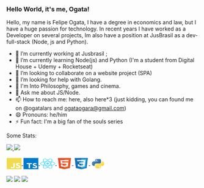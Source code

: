 ### Hello World, it's me, Ogata!

Hello, my name is Felipe Ogata, I have a degree in economics and law, but I have a huge passion for technology. In recent years I have worked as a Developer on several projects, Im also have a position at JusBrasil as a dev-full-stack (Node, js and Python).

- 🔭 I’m currently working at Jusbrasil ; 
- 🌱 I’m currently learning Node(js) and Python (I'm a student from Digital House + Udemy + Rocketseat)
- 👯 I’m looking to collaborate on a website project (SPA)
- 🤔 I’m looking for help with Golang. 
- 💬 I'm Into Philosophy, games and cinema.
- 💬 Ask me about JS/Node.
- 📫 How to reach me: here, also here*3 (just kidding, you can found me on @ogatalars and ogataogara@gmail.com)
- 😄 Pronouns: he/him
- ⚡ Fun fact: I'm a big fan of the souls series

Some Stats:


<div align="left">
  <a href="https://github.com/ogatalars">
  <img height="180em" src="https://github-readme-stats.vercel.app/api?username=ogatalars&show_icons=true&theme=dracula&include_all_commits=true&count_private=true"/>
  <img height="180em" src="https://github-readme-stats.vercel.app/api/top-langs/?username=ogatalars&layout=compact&langs_count=7&theme=dracula"/>
</div>
<div style="display: inline_block"><br>
  <img align="center" alt="ogatalars-Js" height="30" width="40" src="https://raw.githubusercontent.com/devicons/devicon/master/icons/javascript/javascript-plain.svg">
  <img align="center" alt="ogatalars-Ts" height="30" width="40" src="https://raw.githubusercontent.com/devicons/devicon/master/icons/typescript/typescript-plain.svg">
  <img align="center" alt="ogatalars-React" height="30" width="40" src="https://raw.githubusercontent.com/devicons/devicon/master/icons/react/react-original.svg">
  <img align="center" alt="ogatalars-HTML" height="30" width="40" src="https://raw.githubusercontent.com/devicons/devicon/master/icons/html5/html5-original.svg">
  <img align="center" alt="ogatalars-CSS" height="30" width="40" src="https://raw.githubusercontent.com/devicons/devicon/master/icons/css3/css3-original.svg">
  <img align="center" alt="ogatalars-Python" height="30" width="40" src="https://raw.githubusercontent.com/devicons/devicon/master/icons/python/python-original.svg">
  <br>
  <br>
  <div style="display: inline_block"> 
  <a href="https://instagram.com/ogatalars" target="_blank"><img src="https://img.shields.io/badge/-Instagram-%23E4405F?style=for-the-badge&logo=instagram&logoColor=white" target="_blank"></a>
  <a href = "mailto:ogataogara@gmail.com"><img src="https://img.shields.io/badge/-Gmail-%23333?style=for-the-badge&logo=gmail&logoColor=white" target="_blank"></a>
  <a href="https://www.linkedin.com/in/felipe-ogata-821791102" target="_blank"><img src="https://img.shields.io/badge/-LinkedIn-%230077B5?style=for-the-badge&logo=linkedin&logoColor=white" target="_blank"></a> 
 
 
 
</div>
  
